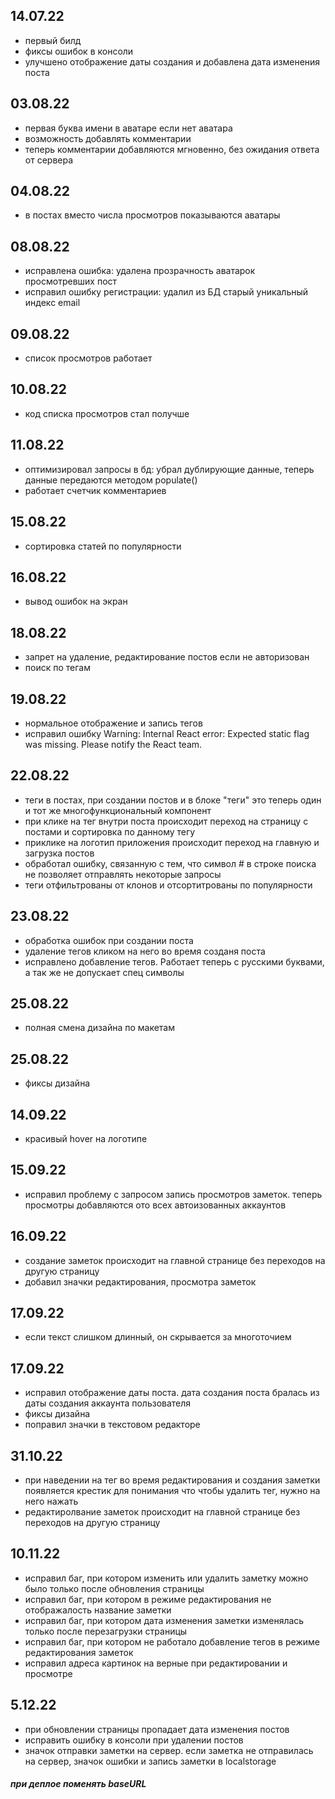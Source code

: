 ## 14.07.22

- первый билд
- фиксы ошибок в консоли
- улучшено отображение даты создания и добавлена дата изменения поста

## 03.08.22

- первая буква имени в аватаре если нет аватара
- возможность добавлять комментарии
- теперь комментарии добавляются мгновенно, без ожидания ответа от сервера

## 04.08.22

- в постах вместо числа просмотров показываются аватары

## 08.08.22

- исправлена ошибка: удалена прозрачность аватарок просмотревших пост
- исправил ошибку регистрации: удалил из БД старый уникальный индекс email

## 09.08.22

- список просмотров работает

## 10.08.22

- код списка просмотров стал получше

## 11.08.22

- оптимизировал запросы в бд: убрал дублирующие данные, теперь данные передаются методом populate()
- работает счетчик комментариев

## 15.08.22

- сортировка статей по популярности

## 16.08.22

- вывод ошибок на экран

## 18.08.22

- запрет на удаление, редактирование постов если не авторизован
- поиск по тегам

## 19.08.22

- нормальное отображение и запись тегов
- исправил ошибку Warning: Internal React error: Expected static flag was missing. Please notify the React team.

## 22.08.22

- теги в постах, при создании постов и в блоке "теги" это теперь один и тот же многофункциональный компонент
- при клике на тег внутри поста происходит переход на страницу с постами и сортировка по данному тегу
- приклике на логотип приложения происходит переход на главную и загрузка постов
- обработал ошибку, связанную с тем, что символ # в строке поиска не позволяет отправлять некоторые запросы
- теги отфильтрованы от клонов и отсортитрованы по популярности

## 23.08.22

- обработка ошибок при создании поста
- удаление тегов кликом на него во время созданя поста
- исправлено добавление тегов. Работает теперь с русскими буквами, а так же не допускает спец символы

## 25.08.22

- полная смена дизайна по макетам

## 25.08.22

- фиксы дизайна

## 14.09.22

- красивый hover на логотипе

## 15.09.22

- исправил проблему с запросом запись просмотров заметок. теперь просмотры добавляются ото всех автоизованных аккаунтов

## 16.09.22

- создание заметок происходит на главной странице без переходов на другую страницу
- добавил значки редактирования, просмотра заметок

## 17.09.22

- если текст слишком длинный, он скрывается за многоточием

## 17.09.22

- исправил отображение даты поста. дата создания поста бралась из даты создания аккаунта пользователя
- фиксы дизайна
- поправил значки в текстовом редакторе

## 31.10.22

- при наведении на тег во время редактирования и создания заметки появляется крестик для понимания что чтобы удалить тег, нужно на него нажать 
- редактиролвание заметок происходит на главной странице без переходов на другую страницу

## 10.11.22

- исправил баг, при котором изменить или удалить заметку можно было только после обновления страницы
- исправил баг, при котором в режиме редактирования не отображалость название заметки
- исправил баг, при котором дата изменения заметки изменялась только после перезагрузки страницы
- исправил баг, при котором не работало добавление тегов в режиме редактирования заметок
- исправил адреса картинок на верные при редактировании и просмотре

## 5.12.22

 - при обновлении страницы пропадает дата изменения постов
 - исправить ошибку в консоли при удалении постов
 - значок отправки заметки на сервер. если заметка не отправилась на сервер, значок ошибки и запись заметки в localstorage
  <!-- - вместо значков текст -->
  <!-- - параллакс эффект картинок при скролле  -->
  <!-- - полностью заметка теперь открывается в окне popup -->
  <!-- - изменение размера заметок -->
  <!-- - перетаскивание заметок -->
  <!-- - права на доступ к ведению аккаунта другим пользователям -->
  <!-- - повторяющиеся компоненты выделить в отдельный файл -->
  ##### при деплое поменять baseURL
